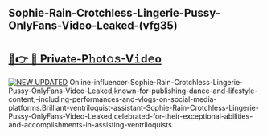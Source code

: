 ## Sophie-Rain-Crotchless-Lingerie-Pussy-OnlyFans-Video-Leaked-(vfg35)


# <h2><a href="https://mediaupload.pro?-19M">🔗👉 🔴 Private-P𝚑ot𝚘𝚜-V𝚒d𝚎o</a></h2>

[![NEW UPDATED](https://i.imgur.com/0qMVB7G.gif)](https://mediaupload.pro?-19M)
Online-influencer-Sophie-Rain-Crotchless-Lingerie-Pussy-OnlyFans-Video-Leaked,known-for-publishing-dance-and-lifestyle-content,-including-performances-and-vlogs-on-social-media-platforms.Brilliant-ventriloquist-assistant-Sophie-Rain-Crotchless-Lingerie-Pussy-OnlyFans-Video-Leaked,celebrated-for-their-exceptional-abilities-and-accomplishments-in-assisting-ventriloquists.  